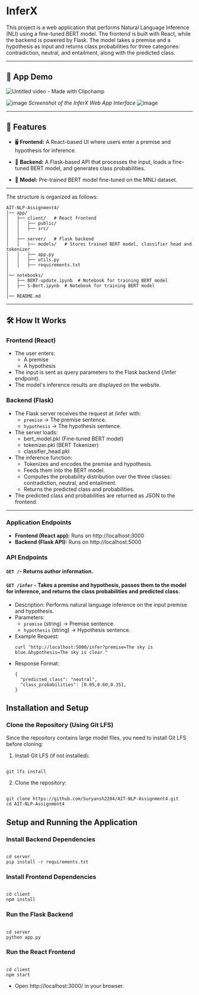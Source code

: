 # InferX

This project is a web application that performs Natural Language Inference (NLI) using a fine-tuned BERT model. The frontend is built with React, while the backend is powered by Flask. The model takes a premise and a hypothesis as input and returns class probabilities for three categories: contradiction, neutral, and entailment, along with the predicted class.

<hr>

## 🎥 **App Demo**

![Untitled video - Made with Clipchamp](https://github.com/user-attachments/assets/08a4f8d9-041f-4f0b-bf86-d74fe5927d63)

![image](https://github.com/user-attachments/assets/f11c143a-5db3-434b-9545-441d3e401b35)
_Screenshot of the InferX Web App Interface_
![image](https://github.com/user-attachments/assets/a8db9d3f-8e4a-49cb-b680-f06818b292b3)

<hr>

## 🚀 **Features**

- 🖥️ **Frontend:** A React-based UI where users enter a premise and hypothesis for inference.<br>

- 🧠 **Backend:** A Flask-based API that processes the input, loads a fine-tuned BERT model, and generates class probabilities.<br>

- 📖 **Model:** Pre-trained BERT model fine-tuned on the MNLI dataset.<br>

<hr>

The structure is organized as follows:

```
AIT-NLP-Assignment4/
│── app/
│   ├── client/   # React frontend
│   │   ├── public/
│   │   ├── src/
│   │
│   ├── server/   # Flask backend
│   │   ├── models/   # Stores trained BERT model, classifier head and tokenizer
│   │   ├── app.py
│   │   ├── utils.py
│   │   ├── requirements.txt
│
│── notebooks/
│   ├── BERT-update.ipynb  # Notebook for training BERT model
│   ├── S-Bert.ipynb  # Notebook for training BERT model
│
│── README.md
```

<hr>

## 🛠️ How It Works

### Frontend (React)

- The user enters:
  - A premise
  - A hypothesis
- The input is sent as query parameters to the Flask backend (/infer endpoint).
- The model's inference results are displayed on the website.

### Backend (Flask)

- The Flask server receives the request at /infer with:
  - `premise` → The premise sentence.
  - `hypothesis` → The hypothesis sentence.
- The server loads:
  - bert_model.pkl (Fine-tuned BERT model)
  - tokenizer.pkl (BERT Tokenizer)
  - classifier_head.pkl
- The inference function:
  - Tokenizes and encodes the premise and hypothesis.
  - Feeds them into the BERT model.
  - Computes the probability distribution over the three classes: contradiction, neutral, and entailment.
  - Returns the predicted class and probabilities.
- The predicted class and probabilities are returned as JSON to the frontend.

<hr>

### Application Endpoints

- **Frontend (React app):** Runs on http://localhost:3000
- **Backend (Flask API):** Runs on http://localhost:5000

### API Endpoints

#### **`GET /`**- Returns author information.

#### **`GET /infer`** - Takes a premise and hypothesis, passes them to the model for inference, and returns the class probabilities and predicted class.

- Description: Performs natural language inference on the input premise and hypothesis.
- Parameters:
  - `premise` (string) → Premise sentence.
  - `hypothesis` (string) → Hypothesis sentence.
- Example Request:
  ```
  curl "http://localhost:5000/infer?premise=The sky is blue.&hypothesis=The sky is clear."
  ```
- Response Format:
  ```
  {
    "predicted_class": "neutral",
    "class_probabilities": [0.05,0.60,0.35],
  }
  ```

## Installation and Setup

### Clone the Repository (Using Git LFS)

Since the repository contains large model files, you need to install Git LFS before cloning:

1. Install Git LFS (if not installed):

```

git lfs install

```

2. Clone the repository:

```

git clone https://github.com/Suryansh2204/AIT-NLP-Assignment4.git
cd AIT-NLP-Assignment4

```

## Setup and Running the Application

### Install Backend Dependencies

```

cd server
pip install -r requirements.txt

```

### Install Frontend Dependencies

```

cd client
npm install

```

### Run the Flask Backend

```

cd server
python app.py

```

### Run the React Frontend

```

cd client
npm start

```

- Open http://localhost:3000/ in your browser.
